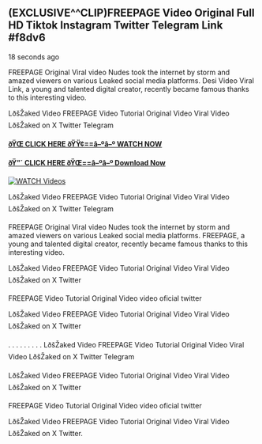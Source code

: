 ## (EXCLUSIVE^^CLIP)FREEPAGE Video Original Full HD Tiktok Instagram Twitter Telegram Link #f8dv6

18 seconds ago

FREEPAGE Original Viral video Nudes took the internet by storm and amazed viewers on various Leaked social media platforms. Desi Video Viral Link, a young and talented digital creator, recently became famous thanks to this interesting video.

LðšŽaked Video FREEPAGE Video Tutorial Original Video Viral Video LðšŽaked on X Twitter Telegram

**[ðŸŒ CLICK HERE ðŸŸ¢==â–ºâ–º WATCH NOW](https://clips-mediaa.blogspot.com/2025/02/video-viral-download.html)**

**[ðŸ”´ CLICK HERE ðŸŒ==â–ºâ–º Download Now](https://clips-mediaa.blogspot.com/2025/02/video-viral-download.html)**

[![WATCH Videos](https://i.imgur.com/dJHk4Zq.gif)](https://clips-mediaa.blogspot.com/2025/02/video-viral-download.html)

LðšŽaked Video FREEPAGE Video Tutorial Original Video Viral Video LðšŽaked on X Twitter Telegram

FREEPAGE Original Viral video Nudes took the internet by storm and amazed viewers on various Leaked social media platforms. FREEPAGE, a young and talented digital creator, recently became famous thanks to this interesting video.

LðšŽaked Video FREEPAGE Video Tutorial Original Video Viral Video LðšŽaked on X Twitter

FREEPAGE Video Tutorial Original Video video oficial twitter

LðšŽaked Video FREEPAGE Video Tutorial Original Video Viral Video LðšŽaked on X Twitter

. . . . . . . . . LðšŽaked Video FREEPAGE Video Tutorial Original Video Viral Video LðšŽaked on X Twitter Telegram

LðšŽaked Video FREEPAGE Video Tutorial Original Video Viral Video LðšŽaked on X Twitter

FREEPAGE Video Tutorial Original Video video oficial twitter

LðšŽaked Video FREEPAGE Video Tutorial Original Video Viral Video LðšŽaked on X Twitter.